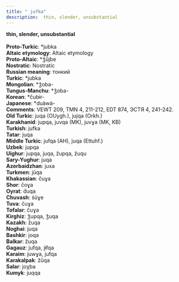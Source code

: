 ```yaml
---
title: " jufka"
description:  thin, slender, unsubstantial
---
```

<strong> thin, slender, unsubstantial</strong><br><br>
<strong>Proto-Turkic</strong>:  *jubka<br>
<strong>Altaic etymology</strong>:  Altaic etymology<br>
<strong> Proto-Altaic</strong>:  *ǯŭ̀jbe<br>
<strong>Nostratic</strong>:  Nostratic<br>
<strong>Russian meaning</strong>:  тонкий<br>
<strong>Turkic</strong>:  *jubka<br>
<strong>Mongolian</strong>:  *ǯoba-<br>
<strong>Tungus-Manchu</strong>:  *ǯoba-<br>
<strong>Korean</strong>:  *čubɨr-<br>
<strong>Japanese</strong>:  *duàwà-<br>
<strong>Comments</strong>:  VEWT 209, TMN 4, 211-212, EDT 874, ЭСТЯ 4, 241-242.<br>
<strong>Old Turkic</strong>:  juqa (OUygh.), jujqa (Orkh.)<br>
<strong>Karakhanid</strong>:  jupqa, juvqa (MK), juvɣa (MK, KB)<br>
<strong>Turkish</strong>:  jufka<br>
<strong>Tatar</strong>:  juqa<br>
<strong>Middle Turkic</strong>:  jufqa (AH), juqa (Ettuhf.)<br>
<strong>Uzbek</strong>:  jupqa<br>
<strong>Uighur</strong>:  jupqa, juqa, župqa, žuqu<br>
<strong>Sary-Yughur</strong>:  juqa<br>
<strong>Azerbaidzhan</strong>:  juxa<br>
<strong>Turkmen</strong>:  jūqa<br>
<strong>Khakassian</strong>:  čuɣa<br>
<strong>Shor</strong>:  čoɣa<br>
<strong>Oyrat</strong>:  d́uqa<br>
<strong>Chuvash</strong>:  śüɣe<br>
<strong>Tuva</strong>:  čuɣa<br>
<strong>Tofalar</strong>:  čuɣa<br>
<strong>Kirghiz</strong>:  ǯupqa, ǯuqa<br>
<strong>Kazakh</strong>:  žuqa<br>
<strong>Noghai</strong>:  juqa<br>
<strong>Bashkir</strong>:  joqa<br>
<strong>Balkar</strong>:  žuqa<br>
<strong>Gagauz</strong>:  jufqa, jɨfqa<br>
<strong>Karaim</strong>:  juwɣa, jufqa<br>
<strong>Karakalpak</strong>:  žŭqa<br>
<strong>Salar</strong>:  joχba<br>
<strong>Kumyk</strong>:  juqqa<br>


